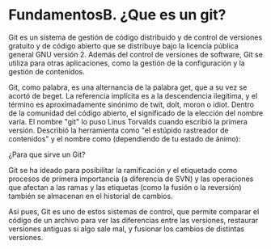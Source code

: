 # FundamentosB. ¿Que es un git?

Git es un sistema de gestión de código distribuido y de control de versiones gratuito y de código abierto que se distribuye bajo la licencia pública general GNU versión 2. Además del control de versiones de software, Git se utiliza para otras aplicaciones, como la gestión de la configuración y la gestión de contenidos.

Git, como palabra, es una alternancia de la palabra get, que a su vez se acortó de beget. La referencia implícita es a la descendencia ilegítima, y el término es aproximadamente sinónimo de twit, dolt, moron o idiot. Dentro de la comunidad del código abierto, el significado de la elección del nombre varía. El nombre "git" lo puso Linus Torvalds cuando escribió la primera versión. Describió la herramienta como "el estúpido rastreador de contenidos" y el nombre como (dependiendo de tu estado de ánimo):

¿Para que sirve un Git?

Git se ha ideado para posibilitar la ramificación y el etiquetado como procesos de primera importancia (a diferencia de SVN) y las operaciones que afectan a las ramas y las etiquetas (como la fusión o la reversión) también se almacenan en el historial de cambios.

Así pues, Git es uno de estos sistemas de control, que permite comparar el código de un archivo para ver las diferencias entre las versiones, restaurar versiones antiguas si algo sale mal, y fusionar los cambios de distintas versiones.
